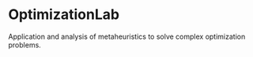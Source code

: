 # OptimizationLab
Application and analysis of metaheuristics to solve complex optimization problems.
